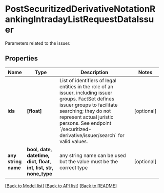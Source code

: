 # PostSecuritizedDerivativeNotationRankingIntradayListRequestDataIssuer

Parameters related to the issuer.

## Properties
Name | Type | Description | Notes
------------ | ------------- | ------------- | -------------
**ids** | **[float]** | List of identifiers of legal entities in the role of an issuer, including issuer groups. FactSet defines issuer groups to facilitate searching; they do not represent actual juristic persons. See endpoint &#x60;/securitized-derivative/issuer/search&#x60; for valid values. | [optional] 
**any string name** | **bool, date, datetime, dict, float, int, list, str, none_type** | any string name can be used but the value must be the correct type | [optional]

[[Back to Model list]](../README.md#documentation-for-models) [[Back to API list]](../README.md#documentation-for-api-endpoints) [[Back to README]](../README.md)


